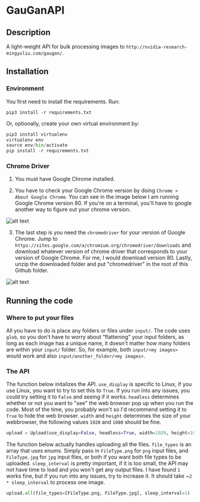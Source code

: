# GauGanAPI

## Description

A light-weight API for bulk processing images to `http://nvidia-research-mingyuliu.com/gaugan/`.

## Installation

### Environment

You first need to install the requirements. Run:

`pip3 install -r requirements.txt`

Or, optionally, create your own virtual environment by:

```python
pip3 install virtualenv
virtualenv env
source env/bin/activate
pip install -r requirements.txt
```

### Chrome Driver

1. You must have Google Chrome installed.

2. You have to check your Google Chrome version by doing `Chrome > About Google Chrome`. You can see in the image below I am running Google Chrome version 80. If you're on a terminal, you'll have to google another way to figure out your chrome version.

![alt text](https://ibb.co/1dk4gtP)

3. The last step is you need the `chromedriver` for your version of Google Chrome. Jump to `https://sites.google.com/a/chromium.org/chromedriver/downloads` and download whatever version of chrome driver that corresponds to your version of Google Chrome. For me, I would download version 80. Lastly, unzip the downloaded folder and put "chromedriver" in the root of this Github folder.

![alt text](https://ibb.co/zPd2sPR)

## Running the code

### Where to put your files

All you have to do is place any folders or files under `input/`. The code uses `glob`, so you don't have to worry about "flattening" your input folders, as long as each image has a unique name, it doesn't matter how many folders are within your `input/` folder. So, for example, both `input/<my images>` would work and also `input/another_folder/<my images>`.

### The API

The function below initalizes the API. `use_display` is specific to Linux, if you use Linux, you want to try to set this to `True`. If you run into any issues, you could try setting it to `False` and seeing if it works. `headless` determines whether or not you want to "see" the web browser pop up when you run the code. Most of the time, you probably won't so I'd recommend setting it to `True` to hide the web browser. `width` and `height` determines the size of your webbrowser, the following values `1920` and `1080` should be fine.

```python
upload = Upload(use_display=False, headless=True, width=1920, height=1080)
```

The function below actually handles uploading all the files. `file_types` is an array that uses enums. Simply pass in `FileType.png` for `png` input files, and `FileType.jpg` for `jpg` input files, or both if you want both file types to be uploaded. `sleep_interval` is pretty important, if it is too small, the API may not have time to load and you won't get any output files. I have found `1` works fine, but if you run into any issues, try to increase it. It should take ~`2 * sleep_interval` to process one image.

```python
upload.all(file_types=[FileType.png, FileType.jpg], sleep_interval=1)
```